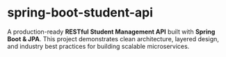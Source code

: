 # spring-boot-student-api
A production-ready **RESTful Student Management API** built with **Spring Boot &amp; JPA**.   This project demonstrates clean architecture, layered design, and industry best practices for building scalable microservices.
